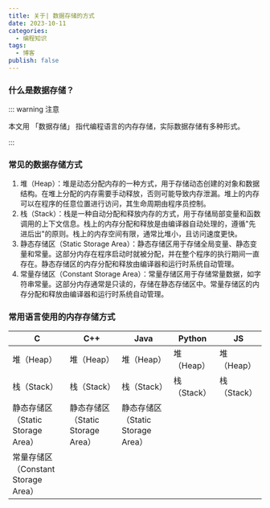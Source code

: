 ```yaml
---
title: 关于| 数据存储的方式
date: 2023-10-11
categories:
  - 编程知识
tags:
  - 博客
publish: false
---
```




### 什么是数据存储？

::: warning 注意

本文用 「数据存储」 指代编程语言的内存存储，实际数据存储有多种形式。

::: 



### 常见的数据存储方式

1. 堆（Heap）：堆是动态分配内存的一种方式，用于存储动态创建的对象和数据结构。在堆上分配的内存需要手动释放，否则可能导致内存泄漏。堆上的内存可以在程序的任意位置进行访问，其生命周期由程序员控制。
2. 栈（Stack）：栈是一种自动分配和释放内存的方式，用于存储局部变量和函数调用的上下文信息。栈上的内存分配和释放是由编译器自动处理的，遵循"先进后出"的原则。栈上的内存空间有限，通常比堆小，且访问速度更快。
3. 静态存储区（Static Storage Area）：静态存储区用于存储全局变量、静态变量和常量。这部分内存在程序启动时就被分配，并在整个程序的执行期间一直存在。静态存储区的内存分配和释放由编译器和运行时系统自动管理。
4. 常量存储区（Constant Storage Area）：常量存储区用于存储常量数据，如字符串常量。这部分内存通常是只读的，存储在静态存储区中。常量存储区的内存分配和释放由编译器和运行时系统自动管理。





### 常用语言使用的内存存储方式

| C                                   | C++                               | Java                              | Python      | JS          |
| ----------------------------------- | --------------------------------- | --------------------------------- | ----------- | ----------- |
| 堆（Heap）                          | 堆（Heap）                        | 堆（Heap）                        | 堆（Heap）  | 堆（Heap）  |
| 栈（Stack）                         | 栈（Stack）                       | 栈（Stack）                       | 栈（Stack） | 栈（Stack） |
| 静态存储区（Static Storage Area）   | 静态存储区（Static Storage Area） | 静态存储区（Static Storage Area） |             |             |
| 常量存储区（Constant Storage Area） |                                   |                                   |             |             |
